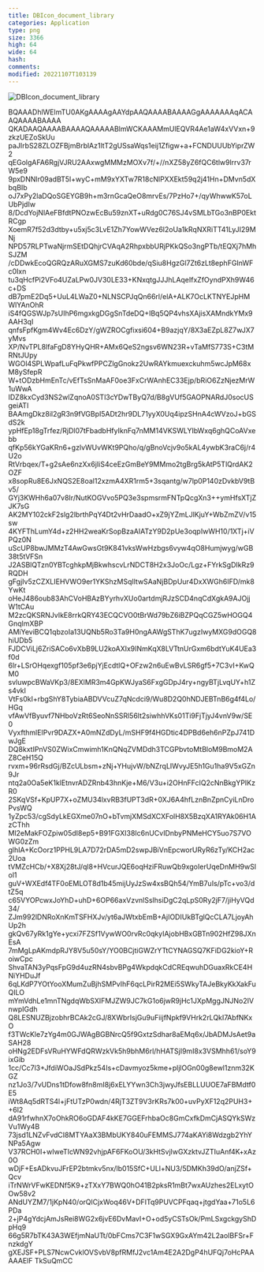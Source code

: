 ```yaml
---
title: DBIcon_document_library
categories: Application
type: png
size: 3366
high: 64
wide: 64
hash: 
comments: 
modified: 20221107T103139
---
```

![DBIcon_document_library][1]

[1]: data:image/png;base64,iVBORw0KGgoAAAANSUhEUgAAAEAAAABACAYAAAHdbkFIAAAABGdBTUEAALGPC/xh
BQAAADhlWElmTU0AKgAAAAgAAYdpAAQAAAABAAAAGgAAAAAAAqACAAQAAAABAAAA
QKADAAQAAAABAAAAQAAAAABlmWCKAAAMmUlEQVR4Ae1aW4xVVxn+9zkzUEZoSkUu
paJIrbS28ZLOZFBjmBrblAz1ltT2gUSsaWqs1eij1Zfigw+a+FCNDUUUbYiprZW2
qEGolgAFA6RgjVJRU2AAxwgMMMzMOXv7f/+//nXZ58yZ6fQC6tlw9lrrv37rW5e9
9pxDNNlr09adBT5l+wyC+mM9xYXTw7R18cNlPXXEkt59q2j41Hn+DMvn5dXbqBIb
oJ7xPy2laDQoSGEYGB9h+m3rnGcaQeO8mrvEs/7PzHo7+/qyWhwwK57oLUbPjdIw
8/DcdYojNlAeFBfdtPNOzwEcBu59znXT+uRdg0C76SJ4vSMLbTGo3nBP0EktRCgp
XoemR7f52d3dtby+u5xj5c3LvE1Zh7YowWVez6l2oUa1kRqNXRiTT41LyJI29MNj
NPD57RLPTwaNjrmSEtDQhjrCVAqA2RhpxbbURjPKkQSo3ngPTb/tEQXj7hMhSJZM
/cDDwkEcoQGRQzARuXGMS7zuKd60bde/qSiu8HgzGl7Zt6zLt8ephFGInWFc0Ixn
tu3qHcfPi2VFo4UZaLPw0JV30LE33+KNxqtgJJJhLAqeIfxZfOyndPXh9W46c+DS
dB7pmE2Dq5+UuL4LWaZ0+NLNSCPJqQn66rl/elA+ALK7OcLKTNYEJpHMWlYAnOhR
iS4fQGSWJp7sUIhP6mgxkgDGgSnTdeDQ+IBq5QP4vhsXAjisXAMndkYMx9AAH3qI
qnfsFpfKgm4Wv4Ec6DzY/gWZROCgfixsi604+B9azjqY/8X3aEZpL8Z7wJX7yMvs
XP/NvTPL8lfaFgD8YHyQHR+AMx6QeS2ngsv6WN23R+vTaMfS773S+C3tMRNtJUpy
WGOl4SPLWpafLuFqPkwfPPCZlgGnokz2UwRAYkmuexckuhm5wcJpM68xM8ySfepR
W+tODzbHmEnTc/vEfTsSnMaAF0oe3FxCrWAnhEC33Ejp/bRiO6ZzNjezMrW1uWwA
IDZ8kxCyd3NS2wlZqnoA0STl3cYDwTByQ7d/B8gVUf5GAOPNARdJ0socUSgeiATl
BAAmgDkz8il2gR3n9fVGBpI5ADt2hr9DL71yyX0Uq4ipzSHnA4cWVzoJ+bGSdS2k
ypHfEp18gTrfez/RjDl07tFbadbHfyIknFq7nMM14VKSWLYIbWxq6ghQCoAVxebb
qfKp56kYGaKRn6+gzlvWUvWKt9PQho/q/gBnoVcjv9o5kAL4ywbK3raC6j/r4U2o
RtVrbqex/T+g2sAe6nzXx6jIiS4ceEzGmBeY9MMmo2tgBrg5kAtP5TlQrdAK2OZF
x8sopRu8E6JxNQS2E8oal12xzmA4XR1rm5+3sqantg/w7lp0P140zDvkbV9tBv5/
GYj3KWHh6a07v8Ir/NutKOGVvo5PQ3e3spmsrmFNTpQcgXn3++ymHfsXTjZJK7sG
AK2MY102ckF2slg2lbrthPqY4Dt2vHrDaadO+xZ9jYZmLJlKjuY+WbZmZV/v15sw
4KYFThLumY4d+z2HH2weaKrSopBzaAIATzY9D2pUe3oqpIwWH10/1XTj+iVPQz0N
uScUP8bwJMMzT4AwGwsGt9K841vksWwHzbgs6vyw4qO8Humjwyg/wGB38t5tVFSn
J2ASBlQTzn0YBTcghkpMjBkwhscvLrNDCT8H2x3JoOc/Lgz+FYrkSgDIkRz9RQDH
gFgjIv5zCZXLIEHVWO9er1YKShzMSqIltwSAaNjBDpUur4DxXWGh6IFD/mk8YwKt
oHeJ486oub83AhCVoHBAzBYyrhvXUo0artdmjRJzSCD4nqCdXgkA9AJOjjW1tCAu
M2zcQKSRNJvIkE8rrkQRY43ECQCVO0tBrWd79bZ6iBZPQqCGZ5wHOGQ4GnqlmXBP
AMiYeviBCQ1qbzoIa13UQNb5Ro3Ta9H0ngAAWgSThK7ugzIwyMXG9dOGQ8hiUDb5
FJDCViLj6ZriSACo6vXbB9LU2koAXIx9INmKqX8LVTtnUrGxm6bdtYuK4UEa3f0d
6lr+LSrOHqexgf105pf3e6pjYjEcdtlQ+OFzw2n6uEwBvLSR6gf5+7C3vI+KwQM0
svluwpcBWaVKp3/8EXlMR3m4GpKWJyaS6FxgGDpJ4ry+ngyBTjLvqUY+h1Zs4vkI
VtFs0kI+rbgShY8TybiaABDVVcuZ7qNcdci9/Wu8D2Q0hNDJEBTnB6g4f4Lo/HGq
vfAwVfByuvf7NHboVzRt6SeoNnSSRl56lt2siwhhVKs01Ti9FjTjyJ4vnV9w/SE0
VyxfthmlEIPvr9DAZX+A0mNZdDyL/mSHF9f4HGDtic4DPBd6eh6nPZpJ741DwJgE
DQ8kxtIPnVS0ZWixCmwimh1KnQNqZVMDdh3TCGPbvtoMtBloM9BmoM2AZ8CeH15Q
rvxm+96rRsdGj/BZcULbsm+zNj+YHujvW/bNZrqLIWvyJE5h1Gu1ha9V5xGZn9Jr
ntq2a0Oa5eK1klEtnvrADZRnb43hnKje+M6/V3u+i2OHnFFcIQ2cNnBkgYPIKzR0
2SKqVSf+KpUP7X+oZMU34lxvRB3fUPT3dR+0XJ6A4hfLznBnZpnCyiLnDroPvsWQ
1yZpc53/cgSdyLkEGXme07nO+bTvmjXMSdXCXFolH8X5BzqXA1RYAk06H1AzCThh
Ml2eMakFOZpiw05dI8ep5+B91FGXI38Ic6nUCvIDnbyPNMeHCY5uo7S7VOWG0zZm
glhIA+KcOorz1PPHL9LA7D72rDA5mD2swpJBiVnEpcworURyR6zTy/KCH2ac2Uoa
tVMZcHCb/+X8Xj28tJ/ql8+HVcurJQE6oqHziFRuwQb9xgoIerUqeDnMH9wSlol1
guV+WXEdf4TF0oEMLOT8d1b45mijUyJzSw4xsBQh54/YmB7uIs/pTc+vo3/dtZ5q
c65VYOPcwxJoYhD+uhD+6OP66axVzvnlSslhsiDgC2qLpS0Ry2jF7/jiHyVQd34/
ZJm992lDNRoXnKmTSFHXJv/yt6aJWtxbEmB+AjIODIUkBTglQcCLA7LjoyAhUp2h
gkQv67yRk1gYe+ycxi7FZSf1VywWO0rvRc0qkyIAjobHBxGBTn902HfZ98JXnEsA
7mMgLpAKmdpRJY8V5u50sY/YO0BCjtiGWZrYTtCYNAGSQ7KFiDG2kioY+RoiwCpc
ShvaTAN3yPqsFpG9d4uzRN4sbvBPg4WkpdqkCdCREqwuhDGuaxRkCE4HNiYHDuJf
6qLKdP7YOtYooXMumZuBjhSMPvIhF6qcLPirR2MEi5SWkyTAJeBkyKkXakFuQILO
mYmVdhLe1mnTNgdqWbSXIFMJZW9JC7kG1o6jwR9jHc1JXpMggJNJNo2IVnwpIGdh
Q8LESNUZBjzobhrBCAk2cGJ/8XWbrIsjGu9uFiijfNpkf9VHrk2rLQkI7AbfNKxO
f3TWcKle7zYg4m0GJWAgBGBNrcQ5f9GxtzSdhar8aEMq6x/JbADMJsAet9aSAH28
oHNg2EDFsVRuHYWFdQRWzkVk5h9bhM6rl/hHATSjI9mI8x3VSMhh61/soY9ixGib
1cc/Cc7l3+JfdiWOaJSdPkz54Is+cDavmyoz5kme+pljlOGn00g8ewl1znm32KGZ
nz1Jo3/7vUDns1tDfow8fn8mI8j6xELYYwn3Ch3jwyJfsEBLLUUOE7aFBMdtf0E5
iWt8Aq5dRTS4l+jFtUTzP0wdn/4RjT3ZT9V3rKRs7k00+uvPyXF12q2PUH3++6l2
dA91rfwhnX7oOhkRO6oGDAF4kKE7GGEFrhbaOc8GmCxfkDmCjASQYkSWzVu1Wy4B
73jsd1LNZvFvdCI8MTYAaX3BMbUKY840uFEMMSJ774aKAYi8Wdzgb2YhYNPa5Agw
V37RCH0I+wIweTIcWN92vhjpAF6FKoOU/3kHtSvjlwGXzktvJZTIuAnf4K+xAz0O
wDjF+EsADkvuJFrEP2btmkv5nx/lb015SfC+ULl+NU3/5DMKh39dO/anjZSf+Qcv
iTrNWrVFwKEDNf5K9+zTXxY7BWQ0hO41B2pksR1mBt7wxAUzhes2ELxytOOw58v2
ANdUYZM7/1jKpN40/orQlCjxWoq46V+DFITq9PUVCPFqaq+jtgdYaa+71o5L6PDa
2+jP4gYdcjAmJsRei8WG2x6jvE6DvMavI+O+od5yCSTsOk/PmLSxgckgyShDpHq9
66g5R7bTK43A3WEfjmNaUTt/0bFCms7C3F1wSGX9GxAYm42L2aoIBFSr+FnzkdgY
gXEJSF+PLS7NcwCvklOVSvbV8pfRMfJ2vc1Am4E2A2DgP4hUFQj7oHcPAAAAAElF
TkSuQmCC
